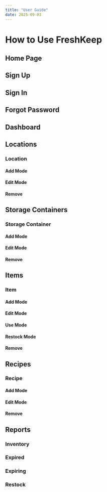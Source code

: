 ```yaml
---
title: "User Guide"
date: 2025-09-03
---
```

# How to Use FreshKeep
## Home Page
## Sign Up
## Sign In
## Forgot Password
## Dashboard
## Locations
###  Location
#### Add Mode
#### Edit Mode
#### Remove
## Storage Containers
### Storage Container
#### Add Mode
#### Edit Mode
#### Remove
## Items
### Item
#### Add Mode
#### Edit Mode
#### Use Mode
#### Restock Mode
#### Remove
## Recipes
### Recipe
#### Add Mode
#### Edit Mode
#### Remove
## Reports
### Inventory
### Expired
### Expiring
### Restock
